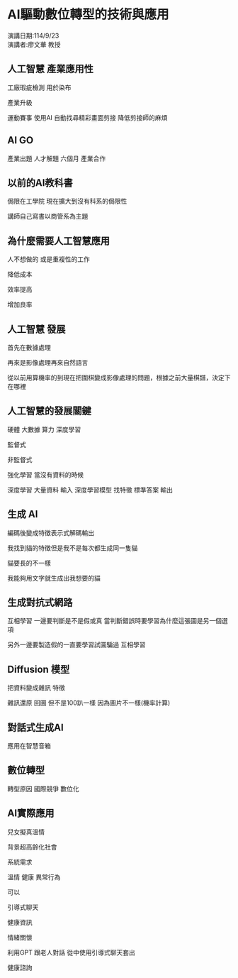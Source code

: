 # AI驅動數位轉型的技術與應用
演講日期:114/9/23\
演講者:廖文華 教授

## 人工智慧 產業應用性

工廠瑕疵檢測 用於染布

產業升級

運動賽事 使用AI 自動找尋精彩畫面剪接 降低剪接師的麻煩

## AI GO 
產業出題 人才解題 六個月 產業合作

## 以前的AI教科書 
侷限在工學院 現在擴大到沒有科系的侷限性 

講師自己寫書以商管系為主題

## 為什麼需要人工智慧應用 

人不想做的 或是重複性的工作

降低成本

效率提高

增加良率

## 人工智慧 發展

首先在數據處理

再來是影像處理再來自然語言

從以前用算機率的到現在把圍棋變成影像處理的問題，根據之前大量棋譜，決定下在哪裡

## 人工智慧的發展關鍵

硬體 大數據 算力 深度學習

監督式

非監督式

強化學習 當沒有資料的時候

深度學習 大量資料 輸入 深度學習模型 找特徵 標準答案 輸出

## 生成 AI

編碼後變成特徵表示式解碼輸出

我找到貓的特徵但是我不是每次都生成同一隻貓

貓要長的不一樣

我能夠用文字就生成出我想要的貓

## 生成對抗式網路

互相學習 一邊要判斷是不是假或真 當判斷錯誤時要學習為什麼這張圖是另一個選項

另外一邊要製造假的一直要學習試圖騙過 互相學習

## Diffusion 模型

把資料變成雜訊 特徵

雜訊還原 回圖 但不是100趴一樣 因為圖片不一樣(機率計算)

## 對話式生成AI

應用在智慧音箱

## 數位轉型
轉型原因 國際競爭 數位化

## AI實際應用

兒女擬真溫情

背景超高齡化社會

系統需求

溫情 健康 異常行為

可以

引導式聊天

健康資訊

情緒關懷 

利用GPT 跟老人對話 從中使用引導式聊天套出

健康諮詢
